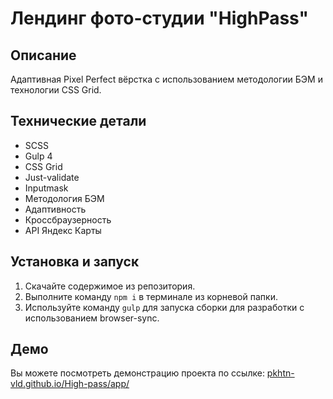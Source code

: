 # Лендинг фото-студии "HighPass"

## Описание
Адаптивная Pixel Perfect вёрстка с использованием методологии БЭМ и технологии CSS Grid.

## Технические детали
- SCSS
- Gulp 4
- CSS Grid
- Just-validate
- Inputmask
- Методология БЭМ
- Адаптивность
- Кроссбраузерность
- API Яндекс Карты

## Установка и запуск
1. Скачайте содержимое из репозитория.
2. Выполните команду `npm i` в терминале из корневой папки.
3. Используйте команду `gulp` для запуска сборки для разработки с использованием browser-sync.

## Демо
Вы можете посмотреть демонстрацию проекта по ссылке: [pkhtn-vld.github.io/High-pass/app/](https://pkhtn-vld.github.io/High-pass/app/)
